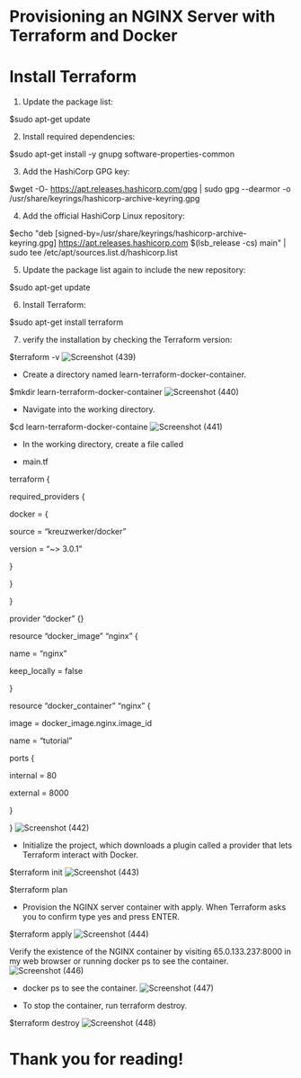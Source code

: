 # Provisioning an NGINX Server with Terraform and Docker

# Install Terraform

1) Update the package list:

$sudo apt-get update

2) Install required dependencies:

$sudo apt-get install -y gnupg software-properties-common

3) Add the HashiCorp GPG key:

$wget -O- https://apt.releases.hashicorp.com/gpg | sudo gpg --dearmor -o /usr/share/keyrings/hashicorp-archive-keyring.gpg

4) Add the official HashiCorp Linux repository:

$echo "deb [signed-by=/usr/share/keyrings/hashicorp-archive-keyring.gpg] https://apt.releases.hashicorp.com $(lsb_release -cs) main" | sudo tee /etc/apt/sources.list.d/hashicorp.list

5) Update the package list again to include the new repository:

$sudo apt-get update

6) Install Terraform:

$sudo apt-get install terraform

7) verify the installation by checking the Terraform version:

$terraform -v
![Screenshot (439)](https://github.com/manikantaraju427/Provisioning-an-NGINX-Server-with-Terraform-and-Docker/assets/125948783/43ffc6a8-36f2-4827-817b-58a8edee09ac)

* Create a directory named learn-terraform-docker-container.

$mkdir learn-terraform-docker-container
![Screenshot (440)](https://github.com/manikantaraju427/Provisioning-an-NGINX-Server-with-Terraform-and-Docker/assets/125948783/7978b91c-c264-4a3a-8c57-2ee27e591b0f)

* Navigate into the working directory.

$cd learn-terraform-docker-containe
![Screenshot (441)](https://github.com/manikantaraju427/Provisioning-an-NGINX-Server-with-Terraform-and-Docker/assets/125948783/9481920b-6c16-4c9a-8d8f-fe57d5da690b)

* In the working directory, create a file called

* main.tf

terraform {

required_providers {

docker = {

source = “kreuzwerker/docker”

version = “~> 3.0.1”

}

}

}

provider “docker” {}

resource “docker_image” “nginx” {

name = “nginx”

keep_locally = false

}

resource “docker_container” “nginx” {

image = docker_image.nginx.image_id

name = “tutorial”

ports {

internal = 80

external = 8000

}

}
![Screenshot (442)](https://github.com/manikantaraju427/Provisioning-an-NGINX-Server-with-Terraform-and-Docker/assets/125948783/91b1cf9b-4753-4456-9ca5-93362397ebe0)

* Initialize the project, which downloads a plugin called a provider that lets Terraform interact with Docker.

$terraform init
![Screenshot (443)](https://github.com/manikantaraju427/Provisioning-an-NGINX-Server-with-Terraform-and-Docker/assets/125948783/efc66d80-a166-449d-b539-c0257e3c8d9e)


$terraform plan

* Provision the NGINX server container with apply. When Terraform asks you to confirm type yes and press ENTER.
  
$terraform apply
![Screenshot (444)](https://github.com/manikantaraju427/Provisioning-an-NGINX-Server-with-Terraform-and-Docker/assets/125948783/7ee27f2b-a592-435d-a585-edfc78f727e6)

Verify the existence of the NGINX container by visiting 65.0.133.237:8000 in my web browser or running docker ps to see the container.
![Screenshot (446)](https://github.com/manikantaraju427/Provisioning-an-NGINX-Server-with-Terraform-and-Docker/assets/125948783/56afcdf4-17ec-4ade-a5aa-2a14d3f483ab)

* docker ps to see the container.
![Screenshot (447)](https://github.com/manikantaraju427/Provisioning-an-NGINX-Server-with-Terraform-and-Docker/assets/125948783/60b397b7-1d58-467c-a5ad-8f75b3dc9815)

* To stop the container, run terraform destroy.

$terraform destroy
![Screenshot (448)](https://github.com/manikantaraju427/Provisioning-an-NGINX-Server-with-Terraform-and-Docker/assets/125948783/04368590-5548-4234-b3c0-e5f854ea8466)


# Thank you for reading!




